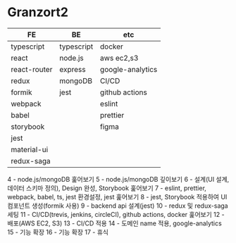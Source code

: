 # Granzort2


|FE|BE|etc|
|-|-|-|
|typescript|typescript|docker|
|react|node.js|aws ec2,s3|
|react-router|express|google-analytics|
|redux|mongoDB|CI/CD|
|formik|jest|github actions|
|webpack||eslint|
|babel||prettier|
|storybook||figma|
|jest|||
|material-ui|||
|redux-saga|||

4 - node.js/mongoDB 훑어보기
5 - node.js/mongoDB 깊이보기
6 - 설계(UI 설계, 데이터 스키마 정의), Design 완성, Storybook 훑어보기
7 - eslint, prettier, webpack, babel, ts, jest 환경설정, jest 훑어보기
8 - jest, Storybook 적용하여 UI 컴포넌트 생성(formik 사용)
9 - backend api 설계(jest)
10 - redux 및 redux-saga 세팅
11 - CI/CD(trevis, jenkins, circleCI), github actions, docker 훑어보기
12 - 배포(AWS EC2, S3)
13 - CI/CD 적용
14 - 도메인 name 적용, google-analytics
15 - 기능 확장
16 - 기능 확장
17 - 휴식
